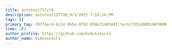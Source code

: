 ```yaml
---
title: autotest717zl6
description: autotest12T73B_9/1/2025 7:53:24 PM
tags: []
primary_tag: 197f4ec4-6c14-5b5e-9fb3-058e21403d41:tech/73554900100700000996/67838200100800006287
time: 202
author_profile: https://github.com/ksAutotests
author_name: ksAutotests
---
```

